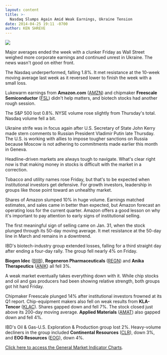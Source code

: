 ```yaml
---
layout: content
title: >-
  Nasdaq Slumps Again Amid Weak Earnings, Ukraine Tension
date: 2014-04-25 19:11 -0700
author: KEN SHREVE
---
```






![](https://www.investors.com/wp-content/uploads/ibd-migrated-images/MPv_140428_635340374385269435.png)









Major averages ended the week with a clunker Friday as Wall Street weighed more corporate earnings and continued unrest in Ukraine. The news wasn't good on either front.


The Nasdaq underperformed, falling 1.8%. It met resistance at the 10-week moving average last week as it reversed lower to finish the week with a small loss.


Lukewarm earnings from **Amazon.com** ([AMZN](https://research.investors.com/quote.aspx?symbol=AMZN)) and chipmaker **Freescale Semiconductor** ([FSL](https://research.investors.com/quote.aspx?symbol=FSL)) didn't help matters, and biotech stocks had another rough session.


The S&P 500 lost 0.8%. NYSE volume rose slightly from Thursday's total. Nasdaq volume fell a bit.


Ukraine strife was in focus again after U.S. Secretary of State John Kerry made stern comments to Russian President Vladimir Putin late Thursday. The U.S. is working with allies to impose tougher sanctions on Russia because Moscow is not adhering to commitments made earlier this month in Geneva.


Headline-driven markets are always tough to navigate. What's clear right now is that making money in stocks is difficult with the market in a correction.


Tobacco and utility names rose Friday, but that's to be expected when institutional investors get defensive. For growth investors, leadership in groups like those point toward an unhealthy market.


Shares of Amazon slumped 10% in huge volume. Earnings matched estimates, and sales came in better than expected, but Amazon forecast an operating loss for the current quarter. Amazon offers a good lesson on why it's important to pay attention to early signs of institutional selling.


The first meaningful sign of selling came on Jan. 31, when the stock plunged through its 50-day moving average. It met resistance at the 50-day line in March and remains in a downtrend.


IBD's biotech-industry group extended losses, falling for a third straight day after ending a four-day rally. The group fell nearly 4% on Friday. 


**Biogen Idec** ([BIIB](https://research.investors.com/quote.aspx?symbol=BIIB)), **Regeneron Pharmaceuticals** ([REGN](https://research.investors.com/quote.aspx?symbol=REGN)) and **Anika Therapeutics** ([ANIK](https://research.investors.com/quote.aspx?symbol=ANIK)) all fell 3%.


A weak market eventually takes everything down with it. While chip stocks and oil and gas producers had been showing relative strength, both groups got hit hard Friday.


Chipmaker Freescale plunged 14% after institutional investors frowned at its Q1 report. Chip-equipment makers also fell on weak results from **KLA-Tencor** ([KLAC](https://research.investors.com/quote.aspx?symbol=KLAC)). Shares gapped down and fell 7%. The stock closed just above its 200-day moving average. **Applied Materials** ([AMAT](https://research.investors.com/quote.aspx?symbol=AMAT)) also gapped down and fell 4%.


IBD's Oil & Gas-U.S. Exploration & Production group lost 2%. Heavy-volume decliners in the group included **Continental Resources** ([CLR](https://research.investors.com/quote.aspx?symbol=CLR)), down 3%, and **EOG Resources** ([EOG](https://research.investors.com/quote.aspx?symbol=EOG)), down 4%.


[Click here to access the General Market Indicator Charts](https://www.investors.com/pdf/GMI_042814.pdf).




